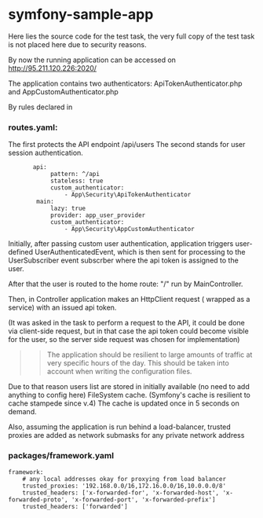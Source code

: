 # symfony-sample-app

Here lies the source code for the test task, the very full copy of the test task is not placed here due to security reasons.

By now the running application can be accessed on http://95.211.120.226:2020/

The application contains two authenticators: ApiTokenAuthenticator.php and  AppCustomAuthenticator.php


By rules declared in 

### routes.yaml:

The first protects the API endpoint /api/users
The second stands for user session authentication.


```
       api:
            pattern: ^/api
            stateless: true 
            custom_authenticator:
                - App\Security\ApiTokenAuthenticator
        main:
            lazy: true
            provider: app_user_provider
            custom_authenticator:
                - App\Security\AppCustomAuthenticator
```

Initially, after passing custom user authentication, application triggers user-defined UserAuthenticatedEvent, which is then sent for processing to the UserSubscriber event subscrber where the api token is assigned to the user.

After that the user is routed to the home route: "/" run by MainController.

Then, in Controller application makes an HttpClient request ( wrapped as a service) with an issued api token. 

(It was asked in the task to perform a request to the API, it could be done via client-side request, but in that case the api token could become visible for the user, so the server side request was chosen for implementation)

>> The application should be resilient to large amounts of traffic at very specific hours of the day. This should be taken into account when writing the configuration files.

Due to that reason users list are stored in initially available (no need to add anything to config here) FileSystem cache. (Symfony's cache is resilient to cache stampede since v.4)
The cache is updated once in 5 seconds on demand.

Also, assuming the application is run behind a load-balancer, trusted proxies are added as network submasks for any private network address

### packages/framework.yaml 

```
framework:
    # any local addresses okay for proxying from load balancer
    trusted_proxies: '192.168.0.0/16,172.16.0.0/16,10.0.0.0/8'
    trusted_headers: ['x-forwarded-for', 'x-forwarded-host', 'x-forwarded-proto', 'x-forwarded-port', 'x-forwarded-prefix']
    trusted_headers: ['forwarded']
```
 



